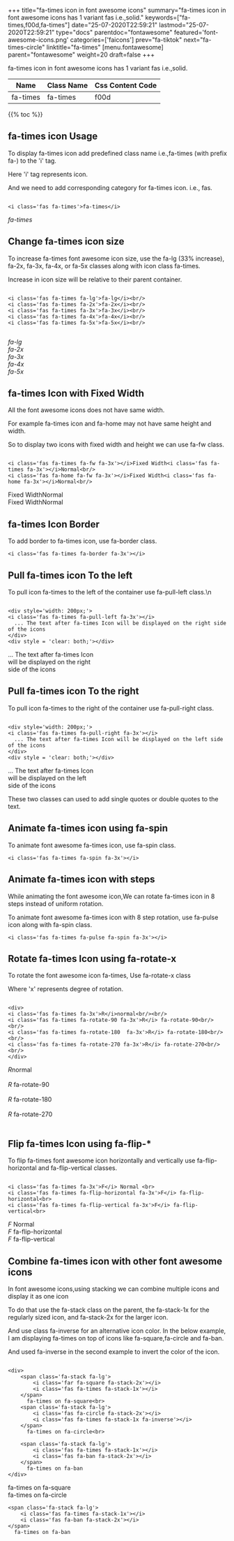 +++
title="fa-times icon in font awesome icons"
summary="fa-times icon in font awesome icons has 1 variant fas i.e.,solid."
keywords=["fa-times,f00d,fa-times"]
date="25-07-2020T22:59:21"
lastmod="25-07-2020T22:59:21"
type="docs"
parentdoc="fontawesome"
featured='font-awesome-icons.png'
categories=['faicons']
prev="fa-tiktok"
next="fa-times-circle"
linktitle="fa-times"
[menu.fontawesome]
parent="fontawesome"
weight=20
draft=false
+++


fa-times icon in font awesome icons has 1 variant fas i.e.,solid.

<div class='table-responsive'><table class='table'><thead><tr><th>Name</th><th>Class Name</th><th>Css Content Code</th></tr></thead><tbody><tr><td>fa-times</td><td>fa-times</td><td>f00d</td></tr></tbody></table></div>


{{% toc %}}


## fa-times icon Usage

To display fa-times icon add predefined class name i.e.,fa-times (with prefix fa-) to the 'i' tag.

Here 'i' tag represents icon.

And we need to add corresponding category for fa-times icon. i.e., fas.


```

<i class='fas fa-times'>fa-times</i>
```

<i class='fas fa-times'>fa-times</i>




## Change fa-times icon size
To increase fa-times font awesome icon size, use the fa-lg (33% increase), fa-2x, fa-3x, fa-4x, or fa-5x classes along with icon class fa-times.

Increase in icon size will be relative to their parent container. 

```

<i class='fas fa-times fa-lg'>fa-lg</i><br/>
<i class='fas fa-times fa-2x'>fa-2x</i><br/>
<i class='fas fa-times fa-3x'>fa-3x</i><br/>
<i class='fas fa-times fa-4x'>fa-4x</i><br/>
<i class='fas fa-times fa-5x'>fa-5x</i><br/>
            
```

<i class='fas fa-times fa-lg'>fa-lg</i><br/>
<i class='fas fa-times fa-2x'>fa-2x</i><br/>
<i class='fas fa-times fa-3x'>fa-3x</i><br/>
<i class='fas fa-times fa-4x'>fa-4x</i><br/>
<i class='fas fa-times fa-5x'>fa-5x</i><br/>
            



## fa-times Icon with Fixed Width 

All the font awesome icons does not have same width.

For example fa-times icon and fa-home may not have same height and width.

So to display two icons with fixed width and height we can use fa-fw class.


```

<i class='fas fa-times fa-fw fa-3x'></i>Fixed Width<i class='fas fa-times fa-3x'></i>Normal<br/>
<i class='fas fa-home fa-fw fa-3x'></i>Fixed Width<i class='fas fa-home fa-3x'></i>Normal<br/>
```

<i class='fas fa-times fa-fw fa-3x'></i>Fixed Width<i class='fas fa-times fa-3x'></i>Normal<br/>
<i class='fas fa-home fa-fw fa-3x'></i>Fixed Width<i class='fas fa-home fa-3x'></i>Normal<br/>



## fa-times Icon Border 

To add border to fa-times icon, use fa-border class.


```
<i class='fas fa-times fa-border fa-3x'></i>

```
<i class='fas fa-times fa-border fa-3x'></i>





## Pull fa-times icon To the left

To pull icon fa-times to the left of the container use fa-pull-left class.\n

```

<div style='width: 200px;'>
<i class='fas fa-times fa-pull-left fa-3x'></i>
  ... The text after fa-times Icon will be displayed on the right side of the icons
</div>
<div style = 'clear: both;'></div>
```

<div style='width: 200px;'>
<i class='fas fa-times fa-pull-left fa-3x'></i>
  ... The text after fa-times Icon will be displayed on the right side of the icons
</div>
<div style = 'clear: both;'></div>




## Pull fa-times icon To the right
To pull icon fa-times to the right of the container use fa-pull-right class.

```

<div style='width: 200px;'>
<i class='fas fa-times fa-pull-right fa-3x'></i>
  ... The text after fa-times Icon will be displayed on the left side of the icons
</div>
<div style = 'clear: both;'></div>
```

<div style='width: 200px;'>
<i class='fas fa-times fa-pull-right fa-3x'></i>
  ... The text after fa-times Icon will be displayed on the left side of the icons
</div>
<div style = 'clear: both;'></div>

These two classes can used to add single quotes or double quotes to the text.


## Animate fa-times icon using fa-spin
To animate font awesome fa-times icon, use fa-spin class.

```
<i class='fas fa-times fa-spin fa-3x'></i>
```
<i class='fas fa-times fa-spin fa-3x'></i>




## Animate fa-times icon with steps
While animating the font awesome icon,We can rotate fa-times icon in 8 steps instead of uniform rotation.

To animate font awesome fa-times icon with 8 step rotation, use fa-pulse icon along with fa-spin class.


```
<i class='fas fa-times fa-pulse fa-spin fa-3x'></i>

```
<i class='fas fa-times fa-pulse fa-spin fa-3x'></i>





## Rotate fa-times Icon using fa-rotate-x
To rotate the font awesome icon fa-times, Use fa-rotate-x class

Where 'x' represents degree of rotation.


```

<div>
<i class='fas fa-times fa-3x'>R</i>normal<br/><br/>
<i class='fas fa-times fa-rotate-90 fa-3x'>R</i> fa-rotate-90<br/><br/> 
<i class='fas fa-times fa-rotate-180  fa-3x'>R</i> fa-rotate-180<br/><br/> 
<i class='fas fa-times fa-rotate-270 fa-3x'>R</i> fa-rotate-270<br/><br/>
</div>
```

<div>
<i class='fas fa-times fa-3x'>R</i>normal<br/><br/>
<i class='fas fa-times fa-rotate-90 fa-3x'>R</i> fa-rotate-90<br/><br/> 
<i class='fas fa-times fa-rotate-180  fa-3x'>R</i> fa-rotate-180<br/><br/> 
<i class='fas fa-times fa-rotate-270 fa-3x'>R</i> fa-rotate-270<br/><br/>
</div>




## Flip fa-times Icon using fa-flip-*
To flip fa-times font awesome icon horizontally and vertically use fa-flip-horizontal and fa-flip-vertical classes. 

```

<i class='fas fa-times fa-3x'>F</i> Normal <br>
<i class='fas fa-times fa-flip-horizontal fa-3x'>F</i> fa-flip-horizontal<br>
<i class='fas fa-times fa-flip-vertical fa-3x'>F</i> fa-flip-vertical<br>
```

<i class='fas fa-times fa-3x'>F</i> Normal <br>
<i class='fas fa-times fa-flip-horizontal fa-3x'>F</i> fa-flip-horizontal<br>
<i class='fas fa-times fa-flip-vertical fa-3x'>F</i> fa-flip-vertical<br>




## Combine fa-times icon with other font awesome icons
In font awesome icons,using stacking we can combine multiple icons and display it as one icon 

To do that use the fa-stack class on the parent, the fa-stack-1x for the regularly sized icon, and fa-stack-2x for the larger icon.

And use class fa-inverse for an alternative icon color. 
In the below example, I am displaying fa-times on top of icons like fa-square,fa-circle and fa-ban.

And used fa-inverse in the second example to invert the color of the icon.

```

<div>
    <span class='fa-stack fa-lg'>
        <i class='far fa-square fa-stack-2x'></i>
        <i class='fas fa-times fa-stack-1x'></i>
    </span>
      fa-times on fa-square<br>
    <span class='fa-stack fa-lg'>
        <i class='fas fa-circle fa-stack-2x'></i>
        <i class='fas fa-times fa-stack-1x fa-inverse'></i>
    </span>
      fa-times on fa-circle<br>

    <span class='fa-stack fa-lg'>
        <i class='fas fa-times fa-stack-1x'></i>
        <i class='fas fa-ban fa-stack-2x'></i>
    </span>
      fa-times on fa-ban
</div>
```

<div>
    <span class='fa-stack fa-lg'>
        <i class='far fa-square fa-stack-2x'></i>
        <i class='fas fa-times fa-stack-1x'></i>
    </span>
      fa-times on fa-square<br>
    <span class='fa-stack fa-lg'>
        <i class='fas fa-circle fa-stack-2x'></i>
        <i class='fas fa-times fa-stack-1x fa-inverse'></i>
    </span>
      fa-times on fa-circle<br>

    <span class='fa-stack fa-lg'>
        <i class='fas fa-times fa-stack-1x'></i>
        <i class='fas fa-ban fa-stack-2x'></i>
    </span>
      fa-times on fa-ban
</div>






